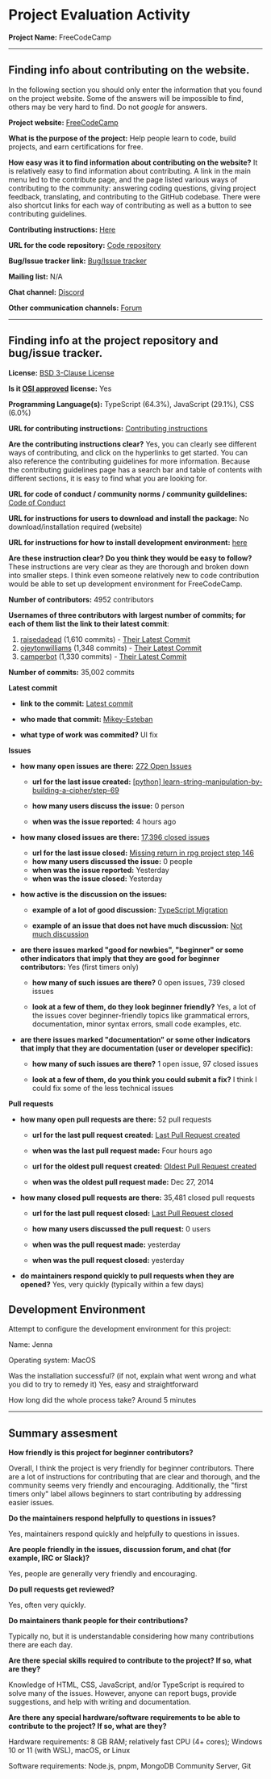 # Project Evaluation Activity



__Project Name:__  FreeCodeCamp


---

## Finding info about contributing on the website.

In the following section you should only enter the information that you
found on the project website. Some of the answers will be impossible to find, others
may be very hard to find. Do not _google_ for answers.

__Project website:__ [FreeCodeCamp](https://www.freecodecamp.org/)


__What is the purpose of the project:__ Help people learn to code, build projects, and earn certifications for free.


__How easy was it to find information about contributing on the website?__ It is relatively easy to find information about contributing. A link in the main menu led to the contribute page, and the page listed various ways of contributing to the community: answering coding questions, giving project feedback, translating, and contributing to the GitHub codebase. There were also shortcut links for each way of contributing as well as a button to see contributing guidelines.


__Contributing instructions:__ [Here](https://contribute.freecodecamp.org/#/index)

__URL for the code repository:__ [Code repository](https://github.com/freeCodeCamp/freeCodeCamp)

__Bug/Issue tracker link:__ [Bug/Issue tracker](https://github.com/freeCodeCamp/freeCodeCamp/issues)

__Mailing list:__ N/A

__Chat channel:__ [Discord](https://discord.com/invite/Z7Fm39aNtZ)

__Other communication channels:__ [Forum](https://forum.freecodecamp.org/)


---

## Finding info at the project repository and bug/issue tracker.

__License:__ [BSD 3-Clause License](https://github.com/freeCodeCamp/freeCodeCamp?tab=BSD-3-Clause-1-ov-file#readme)

__Is it [OSI approved](https://opensource.org/licenses/alphabetical) license:__ Yes

__Programming Language(s):__ TypeScript (64.3%), JavaScript (29.1%), CSS (6.0%)

__URL for contributing instructions:__ [Contributing instructions](https://contribute.freecodecamp.org/#/)

__Are the contributing instructions clear?__ Yes, you can clearly see different ways of contributing, and click on the hyperlinks to get started. You can also reference the contributing guidelines for more information. Because the contributing guidelines page has a search bar and table of contents with different sections, it is easy to find what you are looking for.

__URL for code of conduct / community norms / community guildelines:__ [Code of Conduct](https://www.freecodecamp.org/news/code-of-conduct)

__URL for instructions for users to download and install the package:__  No download/installation required (website)

__URL for instructions for how to install development environment:__ [here](https://contribute.freecodecamp.org/#/how-to-setup-freecodecamp-locally)

__Are these instruction clear? Do you think they would be easy to follow?__ These instructions are very clear as they are thorough and broken down into smaller steps. I think even someone relatively new to code contribution would be able to set up development environment for FreeCodeCamp.


__Number of contributors:__ 4952 contributors


__Usernames of three contributors with largest number of commits; for
each of them list the link to their latest commit__:

1. [raisedadead](https://github.com/raisedadead) (1,610 commits) - [Their Latest Commit](https://github.com/freeCodeCamp/freeCodeCamp/commit/80940479666950ea79b125e329f01b06a54f6112)
1. [ojeytonwilliams](https://github.com/ojeytonwilliams) (1,348 commits) - [Their Latest Commit](https://github.com/freeCodeCamp/freeCodeCamp/commit/074af6effbc2e8397bc8e85ed5c4d8d9a55d908a)
1. [camperbot](https://github.com/camperbot) (1,330 commits) - [Their Latest Commit](https://github.com/freeCodeCamp/freeCodeCamp/commit/57313650ec385a61010771157717cc7e8b120ac5)


__Number of commits:__ 35,002 commits

__Latest commit__ 

- __link to the commit:__ [Latest commit](https://github.com/freeCodeCamp/freeCodeCamp/commit/329091c31adf515ae72ec7f663c220cfd08852f9)

- __who made that commit:__ [Mikey-Esteban](https://github.com/Mikey-Esteban)

- __what type of work was commited?__ UI fix


__Issues__

- __how many open issues are there:__ [272 Open Issues](https://github.com/freeCodeCamp/freeCodeCamp/issues)

    - __url for the last issue created:__ [[python] learn-string-manipulation-by-building-a-cipher/step-69](https://github.com/freeCodeCamp/freeCodeCamp/issues/53898)

    - __how many users discuss the issue:__ 0 person
    
    - __when was the issue reported:__ 4 hours ago
    

- __how many closed issues are there:__ [17,396 closed issues](https://github.com/freeCodeCamp/freeCodeCamp/issues?q=is%3Aissue+is%3Aclosed)
    - __url for the last issue closed:__ [Missing return in rpg project step 146 ](https://github.com/freeCodeCamp/freeCodeCamp/issues/53889)
    - __how many users discussed the issue:__ 0 people
    - __when was the issue reported:__ Yesterday
    - __when was the issue closed:__ Yesterday

- __how active is the discussion on the issues:__ 

    - __example of a lot of good discussion:__ [TypeScript Migration](https://github.com/freeCodeCamp/freeCodeCamp/issues/42256)
    
    - __example of an issue that does not have much discussion:__ [Not much discussion](https://github.com/freeCodeCamp/freeCodeCamp/issues/50273)



- __are there issues marked "good for newbies", "beginner" or some other indicators that imply that they are good for beginner contributors:__ Yes (first timers only)

    - __how many of such issues are there?__ 0 open issues, 739 closed issues
    
    - __look at a few of them, do they look beginner friendly?__ Yes, a lot of the issues cover beginner-friendly topics like grammatical errors, documentation, minor syntax errors, small code examples, etc. 



- __are there issues marked "documentation" or some other indicators that imply that they are documentation (user or developer specific):__ 

    - __how many of such issues are there?__ 1 open issue, 97 closed issues
    
    - __look at a few of them, do you think you could submit a fix?__ I think I could fix some of the less technical issues



__Pull requests__

- __how many open pull requests are there:__ 52 pull requests

    - __url for the last pull request created:__ [Last Pull Request created](https://github.com/freeCodeCamp/freeCodeCamp/pull/53897)
    
    - __when was the last pull request made:__ Four hours ago

    - __url for the oldest pull request created:__ [Oldest Pull Request created](https://github.com/freeCodeCamp/freeCodeCamp/pull/2)
    
    - __when was the oldest pull request made:__ Dec 27, 2014

- __how many closed pull requests are there:__ 35,481 closed pull requests

    - __url for the last pull request closed:__ [Last Pull Request closed](https://github.com/freeCodeCamp/freeCodeCamp/pull/53891)
    
    - __how many users discussed the pull request:__ 0 users
    
    - __when was the pull request made:__ yesterday
    
    - __when was the pull request closed:__ yesterday
    

- __do maintainers respond quickly to pull requests when they are opened?__ Yes, very quickly (typically within a few days)


## Development Environment 

Attempt to configure the development environment for this project:

Name: Jenna

Operating system: MacOS

Was the installation successful? (if not, explain what went wrong and 
what you did to try to remedy it) Yes, easy and straightforward

How long did the whole process take? Around 5 minutes


---


## Summary assesment
__How friendly is this project for beginner contributors?__

Overall, I think the project is very friendly for beginner contributors. There are a lot of instructions for contributing that are clear and thorough, and the community seems very friendly and encouraging. Additionally, the "first timers only" label allows beginners to start contributing by addressing easier issues.


__Do the maintainers respond helpfully to questions in issues?__

Yes, maintainers respond quickly and helpfully to questions in issues.


__Are people friendly in the issues, discussion forum, and chat (for example, IRC or Slack)?__

Yes, people are generally very friendly and encouraging. 


__Do pull requests get reviewed?__

Yes, often very quickly.


__Do maintainers thank people for their contributions?__

Typically no, but it is understandable considering how many contributions there are each day.


__Are there special skills required to contribute to the project? If so, what are they?__

Knowledge of HTML, CSS, JavaScript, and/or TypeScript is required to solve many of the issues. However, anyone can report bugs, provide suggestions, and help with writing and documentation.


__Are there any special hardware/software requirements to be able to contribute to the project? If so, what are they?__

Hardware requirements: 8 GB RAM; relatively fast CPU (4+ cores); Windows 10 or 11 (with WSL), macOS, or Linux

Software requirements: Node.js, pnpm, MongoDB Community Server, Git
